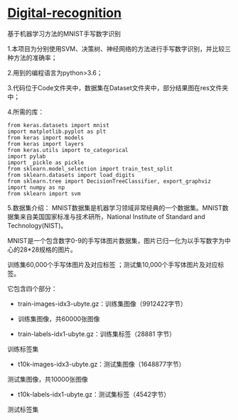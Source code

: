 # [Digital-recognition](https://github.com/JackLiu-97/Digital-recognition)
基于机器学习方法的MNIST手写数字识别

1.本项目为分别使用SVM、决策树、神经网络的方法进行手写数字识别，并比较三种方法的准确率；

2.用到的编程语言为python>3.6；

3.代码位于Code文件夹中，数据集在Dataset文件夹中，部分结果图在res文件夹中；

4.所需的库：

```
from keras.datasets import mnist
import matplotlib.pyplot as plt
from keras import models
from keras import layers
from keras.utils import to_categorical
import pylab
import _pickle as pickle
from sklearn.model_selection import train_test_split
from sklearn.datasets import load_digits
from sklearn.tree import DecisionTreeClassifier, export_graphviz
import numpy as np
from sklearn import svm
```

5.数据集介绍：
MNIST数据集是机器学习领域非常经典的一个数据集。MNIST数据集来自美国国家标准与技术研所，National Institute of Standard and Technology(NIST)。

MNIST是一个包含数字0-9的手写体图片数据集，图片已归一化为以手写数字为中心的28*28规格的图片。

训练集60,000个手写体图片及对应标签 ；测试集10,000个手写体图片及对应标签。

它包含四个部分：

- train-images-idx3-ubyte.gz：训练集图像（9912422字节）

- 训练集图像，共60000张图像

- train-labels-idx1-ubyte.gz：训练集标签（28881 字节）

训练标签集

- t10k-images-idx3-ubyte.gz：测试集图像（1648877字节）

测试集图像，共10000张图像

- t10k-labels-idx1-ubyte.gz：测试集标签（4542字节）

测试标签集
